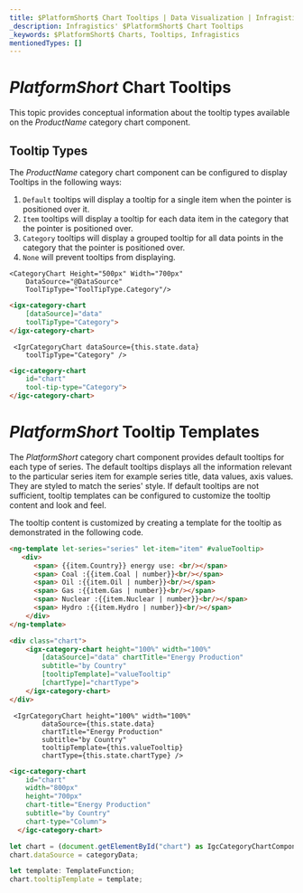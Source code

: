 ```yaml
---
title: $PlatformShort$ Chart Tooltips | Data Visualization | Infragistics
_description: Infragistics' $PlatformShort$ Chart Tooltips
_keywords: $PlatformShort$ Charts, Tooltips, Infragistics
mentionedTypes: []
---
```


# $PlatformShort$ Chart Tooltips

This topic provides conceptual information about the tooltip types available on the $ProductName$ category chart component.

<code-view style="height: 500px" 
           data-demos-base-url="{environment:dvDemosBaseUrl}" 
           iframe-src="{environment:dvDemosBaseUrl}/charts/category-chart-column-chart-with-tooltips" 
           alt="$PlatformShort$ Tooltip Types Example" 
           github-src="charts/category-chart/column-chart-with-tooltips">
</code-view>

<div class="divider--half"></div>

## Tooltip Types

The $ProductName$ category chart component can be configured to display Tooltips in the following ways:

1. `Default` tooltips will display a tooltip for a single item when the pointer is positioned over it.
1. `Item` tooltips will display a tooltip for each data item in the category that the pointer is positioned over.
1. `Category` tooltips will display a grouped tooltip for all data points in the category that the pointer is positioned over.
1. `None` will prevent tooltips from displaying.

```razor
<CategoryChart Height="500px" Width="700px"
    DataSource="@DataSource"
    ToolTipType="ToolTipType.Category"/>
```

```html
<igx-category-chart
    [dataSource]="data"
    toolTipType="Category">
</igx-category-chart>
```

```tsx
 <IgrCategoryChart dataSource={this.state.data}
    toolTipType="Category" />
```

```html
<igc-category-chart
    id="chart"
    tool-tip-type="Category">
</igc-category-chart>
```

<!--Angular-->
# $PlatformShort$ Tooltip Templates

The $PlatformShort$ category chart component provides default tooltips for each type of series. The default tooltips displays all the information relevant to the particular series item for example series title, data values, axis values. They are styled to match the series' style. If default tooltips are not sufficient, tooltip templates can be configured to customize the tooltip content and look and feel.

<code-view style="height: 500px" 
           data-demos-base-url="{environment:dvDemosBaseUrl}" 
           iframe-src="{environment:dvDemosBaseUrl}/charts/category-chart-tooltip-template" 
           alt="$PlatformShort$ Tooltip Templates Example" 
           github-src="charts/category-chart/tooltip-template">
</code-view>

<div class="divider--half"></div>

The tooltip content is customized by creating a template for the tooltip as demonstrated in the following code.

```html
<ng-template let-series="series" let-item="item" #valueTooltip>
   <div>
      <span> {{item.Country}} energy use: <br/></span>
      <span> Coal :{{item.Coal | number}}<br/></span>
      <span> Oil :{{item.Oil | number}}<br/></span>
      <span> Gas :{{item.Gas | number}}<br/></span>
      <span> Nuclear :{{item.Nuclear | number}}<br/></span>
      <span> Hydro :{{item.Hydro | number}}<br/></span>
    </div>
</ng-template>

<div class="chart">
    <igx-category-chart height="100%" width="100%"
        [dataSource]="data" chartTitle="Energy Production"
        subtitle="by Country"
        [tooltipTemplate]="valueTooltip"
        [chartType]="chartType">
    </igx-category-chart>
</div>
```

```tsx
 <IgrCategoryChart height="100%" width="100%"
        dataSource={this.state.data}
        chartTitle="Energy Production"
        subtitle="by Country"
        tooltipTemplate={this.valueTooltip}
        chartType={this.state.chartType} />
```
```html
<igc-category-chart
    id="chart"
    width="800px"
    height="700px"
    chart-title="Energy Production"
    subtitle="by Country"
    chart-type="Column">
  </igc-category-chart>
```

```ts
let chart = (document.getElementById("chart") as IgcCategoryChartComponent);
chart.dataSource = categoryData;

let template: TemplateFunction;
chart.tooltipTemplate = template;
```
<!--end:Angular-->